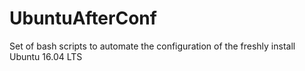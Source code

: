 # UbuntuAfterConf
Set of bash scripts to automate the configuration of the freshly install Ubuntu 16.04 LTS
